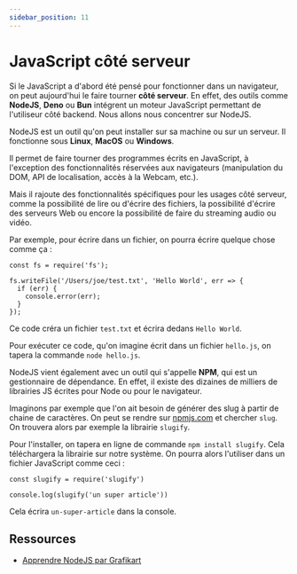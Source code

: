 ```yaml
---
sidebar_position: 11
---
```


# JavaScript côté serveur

Si le JavaScript a d'abord été pensé pour fonctionner dans un navigateur, on peut aujourd'hui le faire tourner **côté serveur**. En effet, des outils comme **NodeJS**, **Deno** ou **Bun** intégrent un moteur JavaScript permettant de l'utiliseur côté backend. Nous allons nous concentrer sur NodeJS.

NodeJS est un outil qu'on peut installer sur sa machine ou sur un serveur. Il fonctionne sous **Linux**, **MacOS** ou **Windows**. 

Il permet de faire tourner des programmes écrits en JavaScript, à l'exception des fonctionnalités réservées aux navigateurs (manipulation du DOM, API de localisation, accès à la Webcam, etc.).

Mais il rajoute des fonctionnalités spécifiques pour les usages côté serveur, comme la possibilité de lire ou d'écrire des fichiers, la possibilité d'écrire des serveurs Web ou encore la possibilité de faire du streaming audio ou vidéo.

Par exemple, pour écrire dans un fichier, on pourra écrire quelque chose comme ça :

```
const fs = require('fs');

fs.writeFile('/Users/joe/test.txt', 'Hello World', err => {
  if (err) {
    console.error(err);
  }
});
```

Ce code créra un fichier ```test.txt``` et écrira dedans ```Hello World```.

Pour exécuter ce code, qu'on imagine écrit dans un fichier ```hello.js```, on tapera la commande ```node hello.js```.

NodeJS vient également avec un outil qui s'appelle **NPM**, qui est un gestionnaire de dépendance. En effet, il existe des dizaines de milliers de librairies JS écrites pour Node ou pour le navigateur.

Imaginons par exemple que l'on ait besoin de générer des slug à partir de chaine de caractères. On peut se rendre sur [npmjs.com](https://www.npmjs.com/) et chercher ```slug```. On trouvera alors par exemple la librairie ```slugify```. 

Pour l'installer, on tapera en ligne de commande ```npm install slugify```. Cela téléchargera la librairie sur notre système. On pourra alors l'utiliser dans un fichier JavaScript comme ceci :

```
const slugify = require('slugify')

console.log(slugify('un super article'))
```

Cela écrira ```un-super-article``` dans la console.

 ## Ressources

* [Apprendre NodeJS par Grafikart](https://grafikart.fr/formations/nodejs)
 
